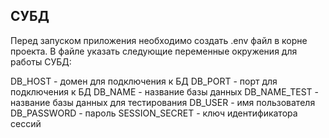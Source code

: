 ## СУБД
Перед запуском приложения необходимо создать .env файл в корне проекта. В файле указать следующие переменные окружения для работы СУБД:

DB_HOST - домен для подключения к БД
DB_PORT - порт для подключения к БД
DB_NAME - название базы данных
DB_NAME_TEST - название базы данных для тестирования
DB_USER - имя пользователя
DB_PASSWORD - пароль
SESSION_SECRET - ключ идентификатора сессий
